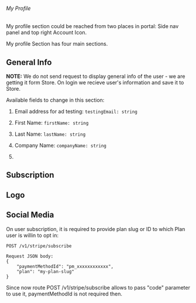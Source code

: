 ###### My Profile

My profile section could be reached from two places in portal: Side nav panel and top right Account Icon.

My profile Section has four main sections.

## General Info

**NOTE:** We do not send request to display general info of the user - we are getting it form Store. On login we recieve user's information and save it to Store.


Available fields to change in this section:


1. Email address for ad testing: `testingEmail: string`

2. First Name: `firstName: string`

3. Last Name: `lastName: string`

3. Company Name: `companyName: string`

5. 
## Subscription

## Logo

## Social Media

On user subscription, it is required to provide plan slug or ID to which Plan user is willin to opt in:
```
POST /v1/stripe/subscribe

Request JSON body:
{
    "paymentMethodId": "pm_xxxxxxxxxxxx",
    "plan": "my-plan-slug"
}
```


Since now route POST /v1/stripe/subscribe allows to pass "code" parameter to use it, paymentMethodId is not required then.